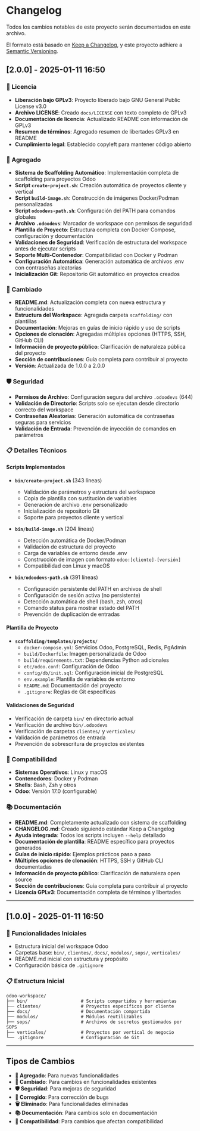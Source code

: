 # Changelog

Todos los cambios notables de este proyecto serán documentados en este archivo.

El formato está basado en [Keep a Changelog](https://keepachangelog.com/es-ES/1.0.0/),
y este proyecto adhiere a [Semantic Versioning](https://semver.org/spec/v2.0.0.html).

## [2.0.0] - 2025-01-11 16:50

### 📄 Licencia

- **Liberación bajo GPLv3**: Proyecto liberado bajo GNU General Public License v3.0
- **Archivo LICENSE**: Creado `docs/LICENSE` con texto completo de GPLv3
- **Documentación de licencia**: Actualizado README con información de GPLv3
- **Resumen de términos**: Agregado resumen de libertades GPLv3 en README
- **Cumplimiento legal**: Establecido copyleft para mantener código abierto

### 🚀 Agregado

- **Sistema de Scaffolding Automático**: Implementación completa de scaffolding para proyectos Odoo
- **Script `create-project.sh`**: Creación automática de proyectos cliente y vertical
- **Script `build-image.sh`**: Construcción de imágenes Docker/Podman personalizadas
- **Script `odoodevs-path.sh`**: Configuración del PATH para comandos globales
- **Archivo `.odoodevs`**: Marcador de workspace con permisos de seguridad
- **Plantilla de Proyecto**: Estructura completa con Docker Compose, configuración y documentación
- **Validaciones de Seguridad**: Verificación de estructura del workspace antes de ejecutar scripts
- **Soporte Multi-Contenedor**: Compatibilidad con Docker y Podman
- **Configuración Automática**: Generación automática de archivos .env con contraseñas aleatorias
- **Inicialización Git**: Repositorio Git automático en proyectos creados

### 🔧 Cambiado

- **README.md**: Actualización completa con nueva estructura y funcionalidades
- **Estructura del Workspace**: Agregada carpeta `scaffolding/` con plantillas
- **Documentación**: Mejoras en guías de inicio rápido y uso de scripts
- **Opciones de clonación**: Agregadas múltiples opciones (HTTPS, SSH, GitHub CLI)
- **Información de proyecto público**: Clarificación de naturaleza pública del proyecto
- **Sección de contribuciones**: Guía completa para contribuir al proyecto
- **Versión**: Actualizada de 1.0.0 a 2.0.0

### 🛡️ Seguridad

- **Permisos de Archivo**: Configuración segura del archivo `.odoodevs` (644)
- **Validación de Directorio**: Scripts solo se ejecutan desde directorio correcto del workspace
- **Contraseñas Aleatorias**: Generación automática de contraseñas seguras para servicios
- **Validación de Entrada**: Prevención de inyección de comandos en parámetros

### 📋 Detalles Técnicos

#### Scripts Implementados

- **`bin/create-project.sh`** (343 líneas)
  - Validación de parámetros y estructura del workspace
  - Copia de plantilla con sustitución de variables
  - Generación de archivo .env personalizado
  - Inicialización de repositorio Git
  - Soporte para proyectos cliente y vertical

- **`bin/build-image.sh`** (204 líneas)
  - Detección automática de Docker/Podman
  - Validación de estructura del proyecto
  - Carga de variables de entorno desde .env
  - Construcción de imagen con formato `odoo:[cliente]-[versión]`
  - Compatibilidad con Linux y macOS

- **`bin/odoodevs-path.sh`** (391 líneas)
  - Configuración persistente del PATH en archivos de shell
  - Configuración de sesión activa (no persistente)
  - Detección automática de shell (bash, zsh, otros)
  - Comando status para mostrar estado del PATH
  - Prevención de duplicación de entradas

#### Plantilla de Proyecto

- **`scaffolding/templates/projects/`**
  - `docker-compose.yml`: Servicios Odoo, PostgreSQL, Redis, PgAdmin
  - `build/Dockerfile`: Imagen personalizada de Odoo
  - `build/requirements.txt`: Dependencias Python adicionales
  - `etc/odoo.conf`: Configuración de Odoo
  - `config/db/init.sql`: Configuración inicial de PostgreSQL
  - `env.example`: Plantilla de variables de entorno
  - `README.md`: Documentación del proyecto
  - `.gitignore`: Reglas de Git específicas

#### Validaciones de Seguridad

- Verificación de carpeta `bin/` en directorio actual
- Verificación de archivo `bin/.odoodevs`
- Verificación de carpetas `clientes/` y `verticales/`
- Validación de parámetros de entrada
- Prevención de sobrescritura de proyectos existentes

### 🔄 Compatibilidad

- **Sistemas Operativos**: Linux y macOS
- **Contenedores**: Docker y Podman
- **Shells**: Bash, Zsh y otros
- **Odoo**: Versión 17.0 (configurable)

### 📚 Documentación

- **README.md**: Completamente actualizado con sistema de scaffolding
- **CHANGELOG.md**: Creado siguiendo estándar Keep a Changelog
- **Ayuda integrada**: Todos los scripts incluyen `--help` detallado
- **Documentación de plantilla**: README específico para proyectos generados
- **Guías de inicio rápido**: Ejemplos prácticos paso a paso
- **Múltiples opciones de clonación**: HTTPS, SSH y GitHub CLI documentadas
- **Información de proyecto público**: Clarificación de naturaleza open source
- **Sección de contribuciones**: Guía completa para contribuir al proyecto
- **Licencia GPLv3**: Documentación completa de términos y libertades

---

## [1.0.0] - 2025-01-11 16:50

### 🚀 Funcionalidades Iniciales

- Estructura inicial del workspace Odoo
- Carpetas base: `bin/`, `clientes/`, `docs/`, `modulos/`, `sops/`, `verticales/`
- README.md inicial con estructura y propósito
- Configuración básica de `.gitignore`

### 📋 Estructura Inicial

```text
odoo-workspace/
├── bin/                    # Scripts compartidos y herramientas
├── clientes/               # Proyectos específicos por cliente
├── docs/                   # Documentación compartida
├── modulos/                # Módulos reutilizables
├── sops/                   # Archivos de secretos gestionados por SOPS
├── verticales/             # Proyectos por vertical de negocio
└── .gitignore              # Configuración de Git
```

---

## Tipos de Cambios

- **🚀 Agregado**: Para nuevas funcionalidades
- **🔧 Cambiado**: Para cambios en funcionalidades existentes
- **🛡️ Seguridad**: Para mejoras de seguridad
- **🐛 Corregido**: Para corrección de bugs
- **🗑️ Eliminado**: Para funcionalidades eliminadas
- **📚 Documentación**: Para cambios solo en documentación
- **🔄 Compatibilidad**: Para cambios que afectan compatibilidad
